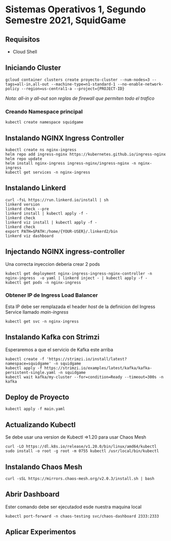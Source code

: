 # Sistemas Operativos 1, Segundo Semestre 2021, SquidGame

## Requisitos
- Cloud Shell
## Iniciando Cluster
```
gcloud container clusters create proyecto-cluster --num-nodes=3 --tags=all-in,all-out --machine-type=n1-standard-1 --no-enable-network-policy --region=us-central1-a --project={PROJECT-ID}
```
*Nota: all-in y all-out son reglas de firewall que permiten todo el trafico*
### Creando Namespace principal
```
kubectl create namespace squidgame
```

## Instalando NGINX Ingress Controller
```
kubectl create ns nginx-ingress
helm repo add ingress-nginx https://kubernetes.github.io/ingress-nginx 
helm repo update 
helm install nginx-ingress ingress-nginx/ingress-nginx -n nginx-ingress
kubectl get services -n nginx-ingress
```
## Instalando Linkerd
```
curl -fsL https://run.linkerd.io/install | sh
linkerd version
linkerd check --pre
linkerd install | kubectl apply -f -
linkerd check
linkerd viz install | kubectl apply -f -
linkerd check
export PATH=$PATH:/home/{YOUR-USER}/.linkerd2/bin
linkerd viz dashboard
```
## Injectando NGINX ingress-controller
Una correcta inyeccion deberia crear 2 pods
```
kubectl get deployment nginx-ingress-ingress-nginx-controller -n nginx-ingress  -o yaml | linkerd inject - | kubectl apply -f -
kubectl get pods -n nginx-ingress 
```
### Obtener IP de Ingress Load Balancer
Esta IP debe ser remplazada el header *host* de la definicion del Ingress Service llamado *main-ingress*
```
kubectl get svc -n nginx-ingress
```
## Instalando Kafka con Strimzi
Esperaremos a que el servicio de Kafka este arriba
```
kubectl create -f 'https://strimzi.io/install/latest?namespace=squidgame' -n squidgame
kubectl apply -f https://strimzi.io/examples/latest/kafka/kafka-persistent-single.yaml -n squidgame
kubectl wait kafka/my-cluster --for=condition=Ready --timeout=300s -n kafka
```
## Deploy de Proyecto
```
kubectl apply -f main.yaml
```
## Actualizando Kubectl 
Se debe usar una version de Kubectl =>1.20 para usar Chaos Mesh
```
curl -LO https://dl.k8s.io/release/v1.20.0/bin/linux/amd64/kubectl
sudo install -o root -g root -m 0755 kubectl /usr/local/bin/kubectl
```
## Instalando Chaos Mesh
```
curl -sSL https://mirrors.chaos-mesh.org/v2.0.3/install.sh | bash
```
## Abrir Dashboard
Ester comando debe ser ejecutadod esde nuestra maquina local
```
kubectl port-forward -n chaos-testing svc/chaos-dashboard 2333:2333
```
## Aplicar Experimentos
```

```
